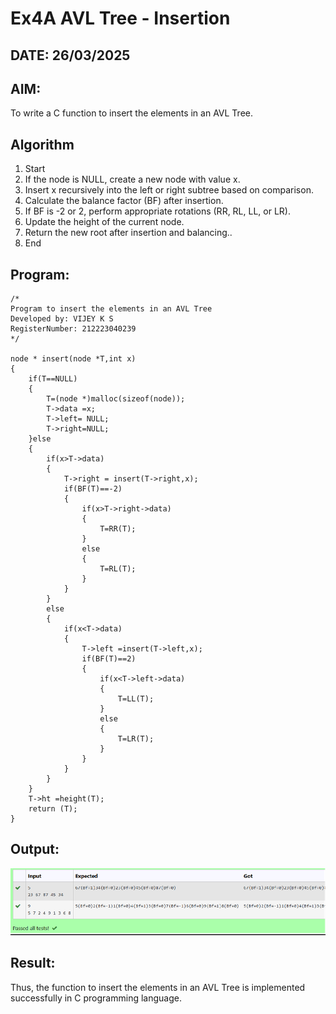 # Ex4A AVL Tree - Insertion

## DATE: 26/03/2025

## AIM:

To write a C function to insert the elements in an AVL Tree.

## Algorithm

1. Start
2. If the node is NULL, create a new node with value x.
3. Insert x recursively into the left or right subtree based on comparison.
4. Calculate the balance factor (BF) after insertion.
5. If BF is -2 or 2, perform appropriate rotations (RR, RL, LL, or LR).
6. Update the height of the current node.
7. Return the new root after insertion and balancing..
8. End

## Program:

```
/*
Program to insert the elements in an AVL Tree
Developed by: VIJEY K S
RegisterNumber: 212223040239
*/

node * insert(node *T,int x)
{
    if(T==NULL)
    {
        T=(node *)malloc(sizeof(node));
        T->data =x;
        T->left= NULL;
        T->right=NULL;
    }else
    {
        if(x>T->data)
        {
            T->right = insert(T->right,x);
            if(BF(T)==-2)
            {
                if(x>T->right->data)
                {
                    T=RR(T);
                }
                else
                {
                    T=RL(T);
                }
            }
        }
        else
        {
            if(x<T->data)
            {
                T->left =insert(T->left,x);
                if(BF(T)==2)
                {
                    if(x<T->left->data)
                    {
                        T=LL(T);
                    }
                    else
                    {
                        T=LR(T);
                    }
                }
            }
        }
    }
    T->ht =height(T);
    return (T);
}
```

## Output:

![alt text](image.png)

## Result:

Thus, the function to insert the elements in an AVL Tree is implemented successfully in C programming language.
